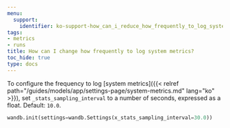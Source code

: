 ```yaml
---
menu:
  support:
    identifier: ko-support-how_can_i_reduce_how_frequently_to_log_system_metrics
tags:
- metrics
- runs
title: How can I change how frequently to log system metrics?
toc_hide: true
type: docs
---
```


To configure the frequency to log [system metrics]({{< relref path="/guides/models/app/settings-page/system-metrics.md" lang="ko" >}}), set `_stats_sampling_interval` to a number of seconds, expressed as a float. Default: `10.0`.

```python
wandb.init(settings=wandb.Settings(x_stats_sampling_interval=30.0))
```